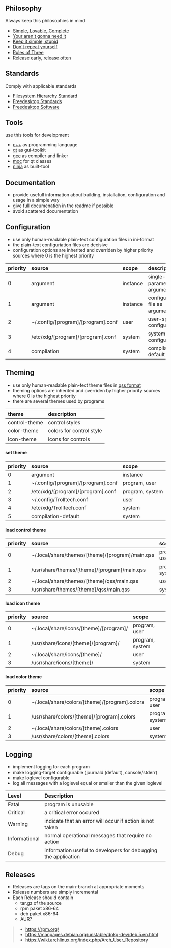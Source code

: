 ## Philosophy

Always keep this philosophies in mind

- [Simple, Lovable, Complete](https://blog.asmartbear.com/slc.html)
- [Your aren't gonna need it](https://en.wikipedia.org/wiki/You_aren%27t_gonna_need_it)
- [Keep it simple, stupid](https://en.wikipedia.org/wiki/KISS_principle)
- [Don't repeat yourself](https://en.wikipedia.org/wiki/Don%27t_repeat_yourself)
- [Rules of Three](https://en.wikipedia.org/wiki/Rule_of_three_(computer_programming))
- [Release early, release often](https://en.wikipedia.org/wiki/Release_early,_release_often)



## Standards

Comply with applicable standards

- [Filesystem Hierarchy Standard](https://en.m.wikipedia.org/wiki/Filesystem_Hierarchy_Standard)
- [Freedesktop Standards](https://www.freedesktop.org/wiki/Specifications/)
- [Freedesktop Software](https://www.freedesktop.org/wiki/Software/)



## Tools

use this tools for development

- [c++](https://isocpp.org/) as programming language
- [qt](https://www.qt.io/) as gui-toolkit
- [gcc](https://gcc.gnu.org/) as compiler and linker
- [moc](https://doc.qt.io/qt-5/moc.html) for qt classes
- [ninja](https://ninja-build.org/) as built-tool



## Documentation

- provide usefull information about building, installation, configuration and usage in a
simple way
- give full documenation in the readme if possible
- avoid scattered documentation



## Configuration

- use only human-readable plain-text configuration files in ini-format
- the plain-text configuriation files are decisive
- configuration options are inherited and overriden by higher priority sources where 0 is the highest priority

| priority | source | scope | description | 
|:---------|:-------|:------|:------------|
| 0 | argument | instance | single-parameter as argument |
| 1 | argument | instance | configuration-file as argument |
| 2 | ~/.config/[program]/[program].conf | user | user-specific configuration |
| 3 | /etc/xdg/[program]/[program].conf | system | system-wide configuration |
| 4 | compilation | system | compilation default |



## Theming

- use only human-readable plain-text theme files in [qss format](https://doc.qt.io/qt-5/stylesheet-syntax.html)
- theming options are inherited and overriden by higher priority sources where 0 is the highest priority
- there are several themes used by programs

| theme | description |
|:------|:------------|
| control-theme | control styles |
| color-theme | colors for control style |
| icon-theme | icons for controls |


#### set theme

| priority | source | scope |
|:---------|:-------|:------|
| 0 | argument | instance |
| 1 | ~/.config/[program]/[program].conf | program, user |
| 2 | /etc/xdg/[program]/[program].conf | program, system |
| 3 | ~/.config/Trolltech.conf | user |
| 4 | /etc/xdg/Trolltech.conf | system |
| 5 | compilation-default | system |


#### load control theme

| priority | source | scope |
|:---------|:-------|:------|
| 0 | ~/.local/share/themes/[theme]/[program]/main.qss | program, user |
| 1 | /usr/share/themes/[theme]/[program]/main.qss | program, system |
| 2 | ~/.local/share/themes/[theme]/qss/main.qss | user |
| 3 | /usr/share/themes/[theme]/qss/main.qss | system |


#### load icon theme

| priority | source | scope |
|:---------|:-------|:------------|
| 0 | ~/.local/share/icons/[theme]/[program]/ | program, user |
| 1 | /usr/share/icons/[theme]/[program]/ | program, system |
| 2 | ~/.local/share/icons/[theme]/ | user |
| 3 | /usr/share/icons/[theme]/ | system |


#### load color theme

| priority | source | scope |
|:---------|:-------|:------------|
| 0 | ~/.local/share/colors/[theme]/[program].colors | program, user |
| 1 | /usr/share/colors/[theme]/[program].colors | program, system |
| 2 | ~/.local/share/colors/[theme].colors | user |
| 3 | /usr/share/colors/[theme].colors | system |


## Logging

- implement logging for each program
- make logging-target configurable (journald (default), console/stderr)
- make loglevel configurable
- log all messages with a loglevel equal or smaller than the given loglevel  

| Level         | Description |
|:--------------|:------------|
| Fatal         | program is unusable |
| Critical      | a critical error occured |
| Warning       | indicate that an error will occur if action is not taken |
| Informational | normal operational messages that require no action |
| Debug         | information useful to developers for debugging the application |



## Releases

- Releases are tags on the main-branch at appropriate moments
- Release numbers are simply incremental
- Each Release should contain
  - tar.gz of the source
  - rpm paket x86-64
  - deb paket x86-64
  - AUR?
  
  
>   - https://rpm.org/
>   - https://manpages.debian.org/unstable/dpkg-dev/deb.5.en.html
>   - https://wiki.archlinux.org/index.php/Arch_User_Repository
  
